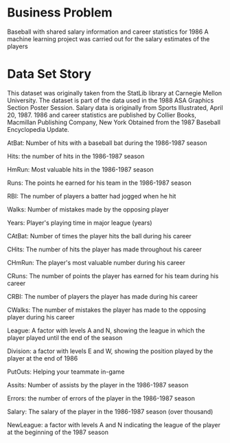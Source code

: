 # Business Problem

Baseball with shared salary information and career statistics for 1986
A machine learning project was carried out for the salary estimates of the players

# Data Set Story
This dataset was originally taken from the StatLib library at Carnegie Mellon University.
The dataset is part of the data used in the 1988 ASA Graphics Section Poster Session.
Salary data is originally from Sports Illustrated, April 20, 1987. 1986 and career statistics are published by Collier Books, Macmillan Publishing Company, New York
Obtained from the 1987 Baseball Encyclopedia Update.

 AtBat: Number of hits with a baseball bat during the 1986-1987 season
 
 Hits: the number of hits in the 1986-1987 season
 
 HmRun: Most valuable hits in the 1986-1987 season
 
 Runs: The points he earned for his team in the 1986-1987 season
 
 RBI: The number of players a batter had jogged when he hit
 
 Walks: Number of mistakes made by the opposing player
 
 Years: Player's playing time in major league (years)
 
 CAtBat: Number of times the player hits the ball during his career
 
 CHits: The number of hits the player has made throughout his career
 
 CHmRun: The player's most valuable number during his career
 
 CRuns: The number of points the player has earned for his team during his career
 
 CRBI: The number of players the player has made during his career
 
 CWalks: The number of mistakes the player has made to the opposing player during his career
 
 League: A factor with levels A and N, showing the league in which the player played until the end of the season
 
 Division: a factor with levels E and W, showing the position played by the player at the end of 1986
 
 PutOuts: Helping your teammate in-game
 
 Assits: Number of assists by the player in the 1986-1987 season
 
 Errors: the number of errors of the player in the 1986-1987 season
 
 Salary: The salary of the player in the 1986-1987 season (over thousand)
 
 NewLeague: a factor with levels A and N indicating the league of the player at the beginning of the 1987 season
